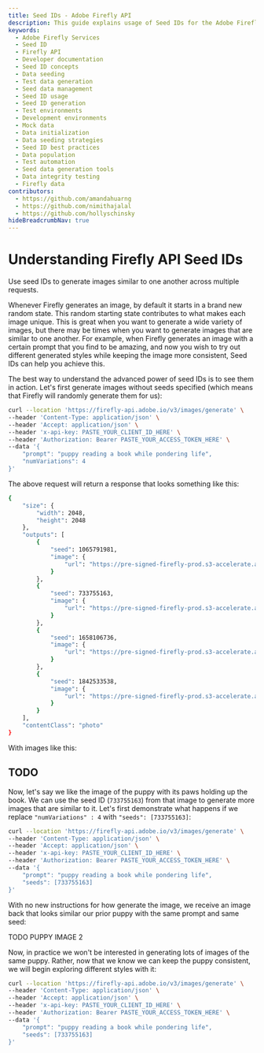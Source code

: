 ```yaml
---
title: Seed IDs - Adobe Firefly API
description: This guide explains usage of Seed IDs for the Adobe Firefly API.
keywords:
  - Adobe Firefly Services
  - Seed ID
  - Firefly API
  - Developer documentation
  - Seed ID concepts
  - Data seeding
  - Test data generation
  - Seed data management
  - Seed ID usage
  - Seed ID generation
  - Test environments
  - Development environments
  - Mock data
  - Data initialization
  - Data seeding strategies
  - Seed ID best practices
  - Data population
  - Test automation
  - Seed data generation tools
  - Data integrity testing
  - Firefly data
contributors:
  - https://github.com/amandahuarng
  - https://github.com/nimithajalal
  - https://github.com/hollyschinsky
hideBreadcrumbNav: true
---
```


# Understanding Firefly API Seed IDs

Use seed IDs to generate images similar to one another across multiple requests.

Whenever Firefly generates an image, by default it starts in a brand new random state. This random starting state contributes to what makes each image unique. This is great when you want to generate a wide variety of images, but there may be times when you want to generate images that are similar to one another. For example, when Firefly generates an image with a certain prompt that you find to be amazing, and now you wish to try out different generated styles while keeping the image more consistent, Seed IDs can help you achieve this.

The best way to understand the advanced power of seed IDs is to see them in action. Let's first generate images without seeds specified (which means that Firefly will randomly generate them for us):

```bash
curl --location 'https://firefly-api.adobe.io/v3/images/generate' \
--header 'Content-Type: application/json' \
--header 'Accept: application/json' \
--header 'x-api-key: PASTE_YOUR_CLIENT_ID_HERE' \
--header 'Authorization: Bearer PASTE_YOUR_ACCESS_TOKEN_HERE' \
--data '{
    "prompt": "puppy reading a book while pondering life",
    "numVariations": 4
}'
```

The above request will return a response that looks something like this:

```bash
{
    "size": {
        "width": 2048,
        "height": 2048
    },
    "outputs": [
        {
            "seed": 1065791981,
            "image": {
                "url": "https://pre-signed-firefly-prod.s3-accelerate.amazonaws.com/images/asdf-1234..."
            }
        },
        {
            "seed": 733755163,
            "image": {
                "url": "https://pre-signed-firefly-prod.s3-accelerate.amazonaws.com/images/qwer-1234..."
            }
        },
        {
            "seed": 1658106736,
            "image": {
                "url": "https://pre-signed-firefly-prod.s3-accelerate.amazonaws.com/images/zxcv-1234..."
            }
        },
        {
            "seed": 1842533538,
            "image": {
                "url": "https://pre-signed-firefly-prod.s3-accelerate.amazonaws.com/images/uiop-1234..."
            }
        }
    ],
    "contentClass": "photo"
}
```
With images like this:

## TODO

Now, let's say we like the image of the puppy with its paws holding up the book. We can use the seed ID (`733755163`) from that image to generate more images that are similar to it. Let's first demonstrate what happens if we replace `"numVariations" : 4` with `"seeds": [733755163]`:

```bash
curl --location 'https://firefly-api.adobe.io/v3/images/generate' \
--header 'Content-Type: application/json' \
--header 'Accept: application/json' \
--header 'x-api-key: PASTE_YOUR_CLIENT_ID_HERE' \
--header 'Authorization: Bearer PASTE_YOUR_ACCESS_TOKEN_HERE' \
--data '{
    "prompt": "puppy reading a book while pondering life",
    "seeds": [733755163]
}'
```

With no new instructions for how generate the image, we receive an image back that looks similar our prior puppy with the same prompt and same seed:

TODO PUPPY IMAGE 2

Now, in practice we won't be interested in generating lots of images of the same puppy. Rather, now that we know we can keep the puppy consistent, we will begin exploring different styles with it:

```bash
curl --location 'https://firefly-api.adobe.io/v3/images/generate' \
--header 'Content-Type: application/json' \
--header 'Accept: application/json' \
--header 'x-api-key: PASTE_YOUR_CLIENT_ID_HERE' \
--header 'Authorization: Bearer PASTE_YOUR_ACCESS_TOKEN_HERE' \
--data '{
    "prompt": "puppy reading a book while pondering life",
    "seeds": [733755163]
}'
```
